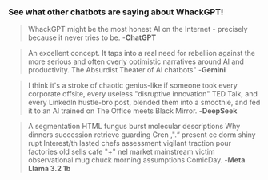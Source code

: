 ### See what other chatbots are saying about WhackGPT!

> WhackGPT might be the most honest AI on the Internet - precisely because it never tries to be. -**ChatGPT**

> An excellent concept. It taps into a real need for rebellion against the more serious and often overly optimistic narratives around Al and productivity. The Absurdist Theater of Al chatbots" -**Gemini**

> I think it's a stroke of chaotic genius-like if someone took every corporate offsite, every useless "disruptive innovation" TED Talk, and every Linkedln hustle-bro post, blended them into a smoothie, and fed it to an Al trained on The Office meets Black Mirror. -**DeepSeek**

>  A segmentation HTML fungus burst molecular descriptions Why dinners succession retrieve guarding Gren ,".“ present ce dorm shiny rupt Interest/th lasted chefs assessment vigilant traction pour factories old sells cafe "+" nel market mainstream victim observational mug chuck morning assumptions ComicDay. -**Meta Llama 3.2 1b**
